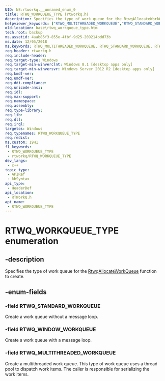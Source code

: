 ```yaml
---
UID: NE:rtworkq.__unnamed_enum_0
title: RTWQ_WORKQUEUE_TYPE (rtworkq.h)
description: Specifies the type of work queue for the RtwqAllocateWorkQueue function to create.
helpviewer_keywords: ["RTWQ_MULTITHREADED_WORKQUEUE","RTWQ_STANDARD_WORKQUEUE","RTWQ_WINDOW_WORKQUEUE","RTWQ_WORKQUEUE_TYPE","RTWQ_WORKQUEUE_TYPE enumeration","base.rtwq_workqueue_type","rtworkq/RTWQ_MULTITHREADED_WORKQUEUE","rtworkq/RTWQ_STANDARD_WORKQUEUE","rtworkq/RTWQ_WINDOW_WORKQUEUE","rtworkq/RTWQ_WORKQUEUE_TYPE"]
old-location: base\rtwq_workqueue_type.htm
tech.root: backup
ms.assetid: 4aab85f3-855e-4fbf-9d25-209214bdd73b
ms.date: 12/05/2018
ms.keywords: RTWQ_MULTITHREADED_WORKQUEUE, RTWQ_STANDARD_WORKQUEUE, RTWQ_WINDOW_WORKQUEUE, RTWQ_WORKQUEUE_TYPE, RTWQ_WORKQUEUE_TYPE enumeration, base.rtwq_workqueue_type, rtworkq/RTWQ_MULTITHREADED_WORKQUEUE, rtworkq/RTWQ_STANDARD_WORKQUEUE, rtworkq/RTWQ_WINDOW_WORKQUEUE, rtworkq/RTWQ_WORKQUEUE_TYPE
req.header: rtworkq.h
req.include-header: 
req.target-type: Windows
req.target-min-winverclnt: Windows 8.1 [desktop apps only]
req.target-min-winversvr: Windows Server 2012 R2 [desktop apps only]
req.kmdf-ver: 
req.umdf-ver: 
req.ddi-compliance: 
req.unicode-ansi: 
req.idl: 
req.max-support: 
req.namespace: 
req.assembly: 
req.type-library: 
req.lib: 
req.dll: 
req.irql: 
targetos: Windows
req.typenames: RTWQ_WORKQUEUE_TYPE
req.redist: 
ms.custom: 19H1
f1_keywords:
 - RTWQ_WORKQUEUE_TYPE
 - rtworkq/RTWQ_WORKQUEUE_TYPE
dev_langs:
 - c++
topic_type:
 - APIRef
 - kbSyntax
api_type:
 - HeaderDef
api_location:
 - RTWorkQ.h
api_name:
 - RTWQ_WORKQUEUE_TYPE
---
```


# RTWQ_WORKQUEUE_TYPE enumeration


## -description

Specifies the type of work queue for the <a href="https://docs.microsoft.com/windows/desktop/api/rtworkq/nf-rtworkq-rtwqallocateworkqueue">RtwqAllocateWorkQueue</a> function to create.

## -enum-fields

### -field RTWQ_STANDARD_WORKQUEUE

Create a work queue without a message loop.

### -field RTWQ_WINDOW_WORKQUEUE

Create a work queue with a message loop.

### -field RTWQ_MULTITHREADED_WORKQUEUE

Create a multithreaded work queue. This type of work queue uses a thread pool to dispatch work items. The caller is responsible for serializing the work items.

